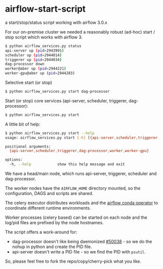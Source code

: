 # airflow-start-script
a start/stop/status script working with airflow 3.0.x

For our on-premise cluster we needed a reasonably robust (ad-hoc) start / stop script which works with airflow 3.

```bash
$ python airflow_services.py status
api-server up (pid=2943991)
scheduler up (pid=2944014)
triggerer up (pid=2944034)
dag-processor down
worker@aber up (pid=2944221)
worker-gpu@aber up (pid=2944283)
```

Selective start (or stop)
```bash
$ python airflow_services.py start dag-processor
```

Start (or stop) core services (api-server, scheduler, triggerer, dag-processor):

```bash
$ python airflow_services.py start
```

A little bit of help:

```bash
$ python airflow_services.py start --help
usage: airflow_services.py start [-h] [{api-server,scheduler,triggerer,dag-processor,worker,worker-gpu} ...]

positional arguments:
  {api-server,scheduler,triggerer,dag-processor,worker,worker-gpu}

options:
  -h, --help            show this help message and exit
```

We have a head/main node, which runs api-server, triggerer, scheduler and dag-processor.

The worker nodes have the `AIRFLOW_HOME` directory mounted, so the configuration, DAGS and scripts are shared.

The celery executor distributes workloads and the [airflow conda operator](ttps://github.com/lynker-analytics/airflow-conda-operator/)
to coordinate different runtime environments.

Worker processes (celery based) can be started on each node and the log/pid files are prefixed by the node hostnames.

The script offers a work-around for:

* dag-processor doesn't like being daemonized [#50038](https://github.com/apache/airflow/issues/50038) - so we do the nohup in python and create the PID file.
* api-server doesn't write a PID file - so we find the PID with `psutil`.

So, please feel free to fork the repo/copy/cherry-pick what you like.
